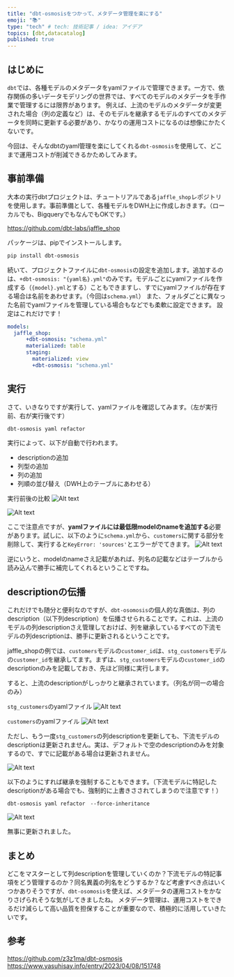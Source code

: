 ```yaml
---
title: "dbt-osmosisをつかって、メタデータ管理を楽にする"
emoji: "📚"
type: "tech" # tech: 技術記事 / idea: アイデア
topics: [dbt,datacatalog]
published: true
---
```


## はじめに
`dbt`では、各種モデルのメタデータをyamlファイルで管理できます。一方で、依存関係の多いデータモデリングの世界では、すべてのモデルのメタデータを手作業で管理するには限界があります。
例えば、上流のモデルのメタデータが変更された場合（列の定義など）は、そのモデルを継承するモデルのすべてのメタデータを同時に更新する必要があり、かなりの運用コストになるのは想像にかたくないです。

今回は、そんなdbtのyaml管理を楽にしてくれる`dbt-osmosis`を使用して、どこまで運用コストが削減できるかためしてみます。

## 事前準備
大本の実行dbtプロジェクトは、チュートリアルである`jaffle_shop`レポジトリを使用します。事前準備として、各種モデルをDWH上に作成しおきます。（ローカルでも、BigqueryでもなんでもOKです。）

https://github.com/dbt-labs/jaffle_shop

パッケージは、pipでインストールします。
```zsh
pip install dbt-osmosis
```

続いて、プロジェクトファイルに`dbt-osmosis`の設定を追加します。追加するのは、`+dbt-osmosis: "{yaml名}.yml"`のみです。モデルごとにyamlファイルを作成する（`{model}.yml`とする）こともできますし、すでにyamlファイルが存在する場合は名前をあわせます。（今回は`schema.yml`）
また、フォルダごとに異なった名前でyamlファイルを管理している場合もなどでも柔軟に設定できます。
設定はこれだけです！
```yml:dbt_project.yml
models:
  jaffle_shop:
      +dbt-osmosis: "schema.yml"
      materialized: table
      staging:
        materialized: view
        +dbt-osmosis: "schema.yml"
```

## 実行
さて、いきなりですが実行して、yamlファイルを確認してみます。（左が実行前、右が実行後です）
```zsh
dbt-osmosis yaml refactor
```

実行によって、以下が自動で行われます。

- descriptionの追加
- 列型の追加
- 列の追加
- 列順の並び替え（DWH上のテーブルにあわせる）


実行前後の比較
![Alt text](/images/202312_dbt_osmosis/image.png)

![Alt text](/images/202312_dbt_osmosis/image-1.png)


ここで注意点ですが、**yamlファイルには最低限modelのnameを追加する**必要があります。試しに、以下のように`schema.yml`から、`customers`に関する部分を削除して、実行すると`KeyError: 'sources'`とエラーがでてきます。
![Alt text](/images/202312_dbt_osmosis/image-2.png)

逆にいうと、modelのnameさえ記載があれば、列名の記載などはテーブルから読み込んで勝手に補完してくれるということですね。
## descriptionの伝播
これだけでも随分と便利なのですが、`dbt-osomosis`の個人的な真価は、列のdescription（以下列description）を伝播させられることです。これは、上流のモデルの列descriptionさえ管理しておけば、列を継承しているすべての下流モデルの列descriptionは、勝手に更新されるということです。

jaffle_shopの例では、`customers`モデルの`customer_id`は、`stg_customers`モデルの`customer_id`を継承してます。まずは、`stg_customers`モデルの`customer_id`のdescriptionのみを記載しておき、先ほど同様に実行します。


すると、上流のdescriptionがしっかりと継承されています。（列名が同一の場合のみ）

`stg_customers`のyamlファイル
![Alt text](/images/202312_dbt_osmosis/image-4.png)

`customers`のyamlファイル
![Alt text](/images/202312_dbt_osmosis/image-5.png)

ただし、もう一度`stg_customers`の列descriptionを更新しても、下流モデルのdescriptionは更新されません。実は、デフォルトで空のdescriptionのみを対象するので、すでに記載がある場合は更新されません。

![Alt text](/images/202312_dbt_osmosis/image-7.png)

以下のようにすれば継承を強制することもできます。（下流モデルに特記したdescriptionがある場合でも、強制的に上書きさされてしまうので注意です！）

```zsh
dbt-osmosis yaml refactor　--force-inheritance
```
![Alt text](/images/202312_dbt_osmosis/image-6.png)

無事に更新されました。

## まとめ
どこをマスターとして列descriptionを管理していくのか？下流モデルの特記事項をどう管理するのか？同名異義の列名をどうするか？など考慮すべき点はいくつかありそうですが、`dbt-osomosis`を使えば、メタデータの運用コストをかなりさげられそうな気がしてきましたね。
メタデータ管理は、運用コストをできるだけ減らして高い品質を担保することが重要なので、積極的に活用していきたいです。


## 参考

https://github.com/z3z1ma/dbt-osmosis
https://www.yasuhisay.info/entry/2023/04/08/151748